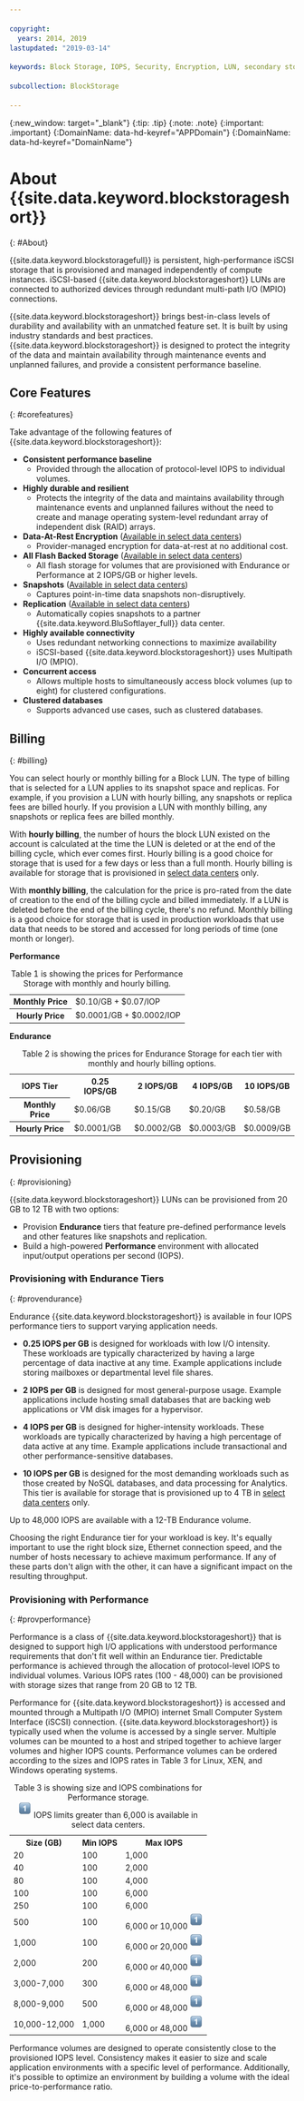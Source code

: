 ```yaml
---

copyright:
  years: 2014, 2019
lastupdated: "2019-03-14"

keywords: Block Storage, IOPS, Security, Encryption, LUN, secondary storage, mount storage, provision storage, ISCSI, MPIO, redundant

subcollection: BlockStorage

---
```

{:new_window: target="_blank"}
{:tip: .tip}
{:note: .note}
{:important: .important}
{:DomainName: data-hd-keyref="APPDomain"}
{:DomainName: data-hd-keyref="DomainName"}

# About {{site.data.keyword.blockstorageshort}}
{: #About}

{{site.data.keyword.blockstoragefull}} is persistent, high-performance iSCSI storage that is provisioned and managed independently of compute instances. iSCSI-based {{site.data.keyword.blockstorageshort}} LUNs are connected to authorized devices through redundant multi-path I/O (MPIO) connections.

{{site.data.keyword.blockstorageshort}} brings best-in-class levels of durability and availability with an unmatched feature set. It is built by using industry standards and best practices. {{site.data.keyword.blockstorageshort}} is designed to protect the integrity of the data and maintain availability through maintenance events and unplanned failures, and provide a consistent performance baseline.

## Core Features
{: #corefeatures}

Take advantage of the following features of {{site.data.keyword.blockstorageshort}}:

- **Consistent performance baseline**
   - Provided through the allocation of protocol-level IOPS to individual volumes.
- **Highly durable and resilient**
   - Protects the integrity of the data and maintains availability through maintenance events and unplanned failures without the need to create and manage operating system-level redundant array of independent disk (RAID) arrays.
- **Data-At-Rest Encryption** ([Available in select data centers](/docs/infrastructure/BlockStorage?topic=BlockStorage-news#new-locations))
   - Provider-managed encryption for data-at-rest at no additional cost.
- **All Flash Backed Storage** ([Available in select data centers](/docs/infrastructure/BlockStorage?topic=BlockStorage-news#new-locations))
   - All flash storage for volumes that are provisioned with Endurance or Performance at 2 IOPS/GB or higher levels.
- **Snapshots** ([Available in select data centers](/docs/infrastructure/BlockStorage?topic=BlockStorage-news#new-locations))
   - Captures point-in-time data snapshots non-disruptively.
- **Replication** ([Available in select data centers](/docs/infrastructure/BlockStorage?topic=BlockStorage-news#new-locations))
   - Automatically copies snapshots to a partner {{site.data.keyword.BluSoftlayer_full}} data center.
- **Highly available connectivity**
   - Uses redundant networking connections to maximize availability
   - iSCSI-based {{site.data.keyword.blockstorageshort}} uses Multipath I/O (MPIO).
- **Concurrent access**
   - Allows multiple hosts to simultaneously access block volumes (up to eight) for clustered configurations.
- **Clustered databases**
   - Supports advanced use cases, such as clustered databases.

## Billing
{: #billing}

You can select hourly or monthly billing for a Block LUN. The type of billing that is selected for a LUN applies to its snapshot space and replicas. For example, if you provision a LUN with hourly billing, any snapshots or replica fees are billed hourly. If you provision a LUN with monthly billing, any snapshots or replica fees are billed monthly.

With **hourly billing**, the number of hours the block LUN existed on the account is calculated at the time the LUN is deleted or at the end of the billing cycle, which ever comes first. Hourly billing is a good choice for storage that is used for a few days or less than a full month. Hourly billing is available for storage that is provisioned in [select data centers](/docs/infrastructure/BlockStorage?topic=BlockStorage-news#new-locations) only.

With **monthly billing**, the calculation for the price is pro-rated from the date of creation to the end of the billing cycle and billed immediately. If a LUN is deleted before the end of the billing cycle, there's no refund. Monthly billing is a good choice for storage that is used in production workloads that use data that needs to be stored and accessed for long periods of time (one month or longer).

**Performance**
<table>
  <caption>Table 1 is showing the prices for Performance Storage with monthly and hourly billing.</caption>
  <tr>
   <th>Monthly Price</th>
   <td>$0.10/GB + $0.07/IOP</td>
  </tr>
  <tr>
   <th>Hourly Price</th>
   <td>$0.0001/GB + $0.0002/IOP</td>
  </tr>
</table>

**Endurance**
<table>
  <caption>Table 2 is showing the prices for Endurance Storage for each tier with monthly and hourly billing options.</caption>
  <tr>
   <th>IOPS Tier</th>
   <th>0.25 IOPS/GB</th>
   <th>2 IOPS/GB</th>
   <th>4 IOPS/GB</th>
   <th>10 IOPS/GB</th>
  </tr>
  <tr>
   <th>Monthly Price</th>
   <td>$0.06/GB</td>
   <td>$0.15/GB</td>
   <td>$0.20/GB</td>
   <td>$0.58/GB</td>
  </tr>
  <tr>
   <th>Hourly Price</th>
   <td>$0.0001/GB</td>
   <td>$0.0002/GB</td>
   <td>$0.0003/GB</td>
   <td>$0.0009/GB</td>
  </tr>
</table>



## Provisioning
{: #provisioning}

{{site.data.keyword.blockstorageshort}} LUNs can be provisioned from 20 GB to 12 TB with two options: <br/>
- Provision **Endurance** tiers that feature pre-defined performance levels and other features like snapshots and replication.
- Build a high-powered **Performance** environment with allocated input/output operations per second (IOPS).

### Provisioning with Endurance Tiers
{: #provendurance}

Endurance {{site.data.keyword.blockstorageshort}} is available in four IOPS performance tiers to support varying application needs. <br />

- **0.25 IOPS per GB** is designed for workloads with low I/O intensity. These workloads are typically characterized by having a large percentage of data inactive at any time. Example applications include storing mailboxes or departmental level file shares.

- **2 IOPS per GB** is designed for most general-purpose usage. Example applications include hosting small databases that are backing web applications or VM disk images for a hypervisor.

- **4 IOPS per GB** is designed for higher-intensity workloads. These workloads are typically characterized by having a high percentage of data active at any time. Example applications include transactional and other performance-sensitive databases.

- **10 IOPS per GB** is designed for the most demanding workloads such as those created by NoSQL databases, and data processing for Analytics. This tier is available for storage that is provisioned up to 4 TB in [select data centers](/docs/infrastructure/BlockStorage?topic=BlockStorage-news#new-locations) only.

Up to 48,000 IOPS are available with a 12-TB Endurance volume.

Choosing the right Endurance tier for your workload is key. It's equally important to use the right block size, Ethernet connection speed, and the number of hosts necessary to achieve maximum performance. If any of these parts don't align with the other, it can have a significant impact on the resulting throughput.


### Provisioning with Performance
{: #provperformance}

Performance is a class of {{site.data.keyword.blockstorageshort}} that is designed to support high I/O applications with understood performance requirements that don't fit well within an Endurance tier. Predictable performance is achieved through the allocation of protocol-level IOPS to individual volumes. Various IOPS rates (100 - 48,000) can be provisioned with storage sizes that range from 20 GB to 12 TB.

Performance for {{site.data.keyword.blockstorageshort}} is accessed and mounted through a Multipath I/O (MPIO) internet Small Computer System Interface (iSCSI) connection. {{site.data.keyword.blockstorageshort}} is typically used when the volume is accessed by a single server. Multiple volumes can be mounted to a host and striped together to achieve larger volumes and higher IOPS counts. Performance volumes can be ordered according to the sizes and IOPS rates in Table 3 for Linux, XEN, and Windows operating systems.


<table cellpadding="1" cellspacing="1" style="width: 99%;">
 <caption>Table 3 is showing size and IOPS combinations for Performance storage.<br/><sup><img src="/images/numberone.png" alt="Footnote" /></sup> IOPS limits greater than 6,000 is available in select data centers.</caption>
        <colgroup>
          <col/>
          <col/>
          <col/>
        </colgroup>
          <tr>
            <th>Size (GB)</th>
            <th>Min IOPS</th>
            <th>Max IOPS</th>
          </tr>
          <tr>
            <td>20</td>
            <td>100</td>
            <td>1,000</td>
          </tr>
          <tr>
            <td>40</td>
            <td>100</td>
            <td>2,000</td>
          </tr>
          <tr>
            <td>80</td>
            <td>100</td>
            <td>4,000</td>
          </tr>
          <tr>
            <td>100</td>
            <td>100</td>
            <td>6,000</td>
          </tr>
          <tr>
            <td>250</td>
            <td>100</td>
            <td>6,000</td>
          </tr>
          <tr>
            <td>500</td>
            <td>100</td>
            <td>6,000 or 10,000 <sup><img src="/images/numberone.png" alt="Footnote" /></sup></td>
          </tr>
          <tr>
            <td>1,000</td>
            <td>100</td>
            <td>6,000 or 20,000 <sup><img src="/images/numberone.png" alt="Footnote" /></sup></td>
          </tr>
          <tr>
            <td>2,000</td>
            <td>200</td>
            <td>6,000 or 40,000 <sup><img src="/images/numberone.png" alt="Footnote" /></sup></td>
          </tr>
          <tr>
            <td>3,000-7,000</td>
            <td>300</td>
            <td>6,000 or 48,000 <sup><img src="/images/numberone.png" alt="Footnote" /></sup></td>
          </tr>
          <tr>
            <td>8,000-9,000</td>
            <td>500</td>
            <td>6,000 or 48,000 <sup><img src="/images/numberone.png" alt="Footnote" /></sup></td>
          </tr>
          <tr>
            <td>10,000-12,000</td>
            <td>1,000</td>
            <td>6,000 or 48,000 <sup><img src="/images/numberone.png" alt="Footnote" /></sup></td>
          </tr>
</table>


Performance volumes are designed to operate consistently close to the provisioned IOPS level. Consistency makes it easier to size and scale application environments with a specific level of performance. Additionally, it's possible to optimize an environment by building a volume with the ideal price-to-performance ratio.
